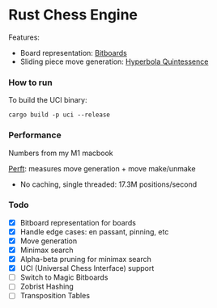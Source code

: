 # Rust Chess Engine

Features:
- Board representation: [Bitboards](https://www.chessprogramming.org/Bitboards)
- Sliding piece move generation: [Hyperbola Quintessence](https://www.chessprogramming.org/Hyperbola_Quintessence)

### How to run

To build the UCI binary:

```
cargo build -p uci --release
```

### Performance

Numbers from my M1 macbook

[Perft](https://www.chessprogramming.org/Perft): measures move generation + move make/unmake
- No caching, single threaded: 17.3M positions/second

### Todo

- [X] Bitboard representation for boards
- [X] Handle edge cases: en passant, pinning, etc
- [X] Move generation
- [X] Minimax search
- [X] Alpha-beta pruning for minimax search
- [X] UCI (Universal Chess Interface) support
- [ ] Switch to Magic Bitboards
- [ ] Zobrist Hashing
- [ ] Transposition Tables
